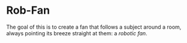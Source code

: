 Rob-Fan
==================
The goal of this is to create a fan that follows a subject around a room,
always pointing its breeze straight at them: a *robotic fan*. 
